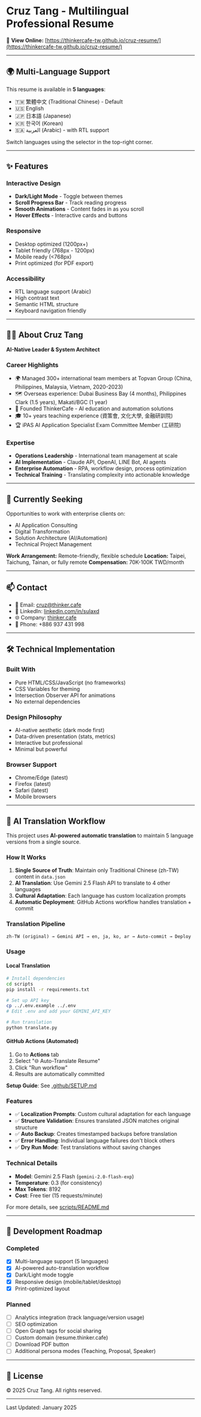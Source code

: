 # Cruz Tang - Multilingual Professional Resume

🔗 **View Online:** [https://thinkercafe-tw.github.io/cruz-resume/](https://thinkercafe-tw.github.io/cruz-resume/)

---

## 🌍 Multi-Language Support

This resume is available in **5 languages**:
- 🇹🇼 繁體中文 (Traditional Chinese) - Default
- 🇺🇸 English
- 🇯🇵 日本語 (Japanese)
- 🇰🇷 한국어 (Korean)
- 🇸🇦 العربية (Arabic) - with RTL support

Switch languages using the selector in the top-right corner.

---

## ✨ Features

### Interactive Design
- **Dark/Light Mode** - Toggle between themes
- **Scroll Progress Bar** - Track reading progress
- **Smooth Animations** - Content fades in as you scroll
- **Hover Effects** - Interactive cards and buttons

### Responsive
- Desktop optimized (1200px+)
- Tablet friendly (768px - 1200px)
- Mobile ready (<768px)
- Print optimized (for PDF export)

### Accessibility
- RTL language support (Arabic)
- High contrast text
- Semantic HTML structure
- Keyboard navigation friendly

---

## 👨‍💻 About Cruz Tang

**AI-Native Leader & System Architect**

### Career Highlights
- 🌍 Managed 300+ international team members at Topvan Group (China, Philippines, Malaysia, Vietnam, 2020-2023)
- 🗺️ Overseas experience: Dubai Business Bay (4 months), Philippines Clark (1.5 years), Makati/BGC (1 year)
- 🤖 Founded ThinkerCafe - AI education and automation solutions
- 🎓 10+ years teaching experience (資策會, 文化大學, 金融研訓院)
- 🏆 iPAS AI Application Specialist Exam Committee Member (工研院)

### Expertise
- **Operations Leadership** - International team management at scale
- **AI Implementation** - Claude API, OpenAI, LINE Bot, AI agents
- **Enterprise Automation** - RPA, workflow design, process optimization
- **Technical Training** - Translating complexity into actionable knowledge

---

## 🎯 Currently Seeking

Opportunities to work with enterprise clients on:
- AI Application Consulting
- Digital Transformation
- Solution Architecture (AI/Automation)
- Technical Project Management

**Work Arrangement:** Remote-friendly, flexible schedule
**Location:** Taipei, Taichung, Tainan, or fully remote
**Compensation:** 70K-100K TWD/month

---

## 📫 Contact

- 📧 Email: cruz@thinker.cafe
- 💼 LinkedIn: [linkedin.com/in/sulaxd](https://www.linkedin.com/in/sulaxd/)
- 🌐 Company: [thinker.cafe](https://thinker.cafe)
- 📱 Phone: +886 937 431 998

---

## 🛠️ Technical Implementation

### Built With
- Pure HTML/CSS/JavaScript (no frameworks)
- CSS Variables for theming
- Intersection Observer API for animations
- No external dependencies

### Design Philosophy
- AI-native aesthetic (dark mode first)
- Data-driven presentation (stats, metrics)
- Interactive but professional
- Minimal but powerful

### Browser Support
- Chrome/Edge (latest)
- Firefox (latest)
- Safari (latest)
- Mobile browsers

---

## 🤖 AI Translation Workflow

This project uses **AI-powered automatic translation** to maintain 5 language versions from a single source.

### How It Works

1. **Single Source of Truth**: Maintain only Traditional Chinese (zh-TW) content in `data.json`
2. **AI Translation**: Use Gemini 2.5 Flash API to translate to 4 other languages
3. **Cultural Adaptation**: Each language has custom localization prompts
4. **Automatic Deployment**: GitHub Actions workflow handles translation + commit

### Translation Pipeline

```
zh-TW (original) → Gemini API → en, ja, ko, ar → Auto-commit → Deploy
```

### Usage

#### Local Translation

```bash
# Install dependencies
cd scripts
pip install -r requirements.txt

# Set up API key
cp ../.env.example ../.env
# Edit .env and add your GEMINI_API_KEY

# Run translation
python translate.py
```

#### GitHub Actions (Automated)

1. Go to **Actions** tab
2. Select "🌐 Auto-Translate Resume"
3. Click "Run workflow"
4. Results are automatically committed

**Setup Guide**: See [.github/SETUP.md](.github/SETUP.md)

### Features

- ✅ **Localization Prompts**: Custom cultural adaptation for each language
- ✅ **Structure Validation**: Ensures translated JSON matches original structure
- ✅ **Auto Backup**: Creates timestamped backups before translation
- ✅ **Error Handling**: Individual language failures don't block others
- ✅ **Dry Run Mode**: Test translations without saving changes

### Technical Details

- **Model**: Gemini 2.5 Flash (`gemini-2.0-flash-exp`)
- **Temperature**: 0.3 (for consistency)
- **Max Tokens**: 8192
- **Cost**: Free tier (15 requests/minute)

For more details, see [scripts/README.md](scripts/README.md)

---

## 🚀 Development Roadmap

### Completed
- [x] Multi-language support (5 languages)
- [x] AI-powered auto-translation workflow
- [x] Dark/Light mode toggle
- [x] Responsive design (mobile/tablet/desktop)
- [x] Print-optimized layout

### Planned
- [ ] Analytics integration (track language/version usage)
- [ ] SEO optimization
- [ ] Open Graph tags for social sharing
- [ ] Custom domain (resume.thinker.cafe)
- [ ] Download PDF button
- [ ] Additional persona modes (Teaching, Proposal, Speaker)

---

## 📄 License

© 2025 Cruz Tang. All rights reserved.

---

Last Updated: January 2025
